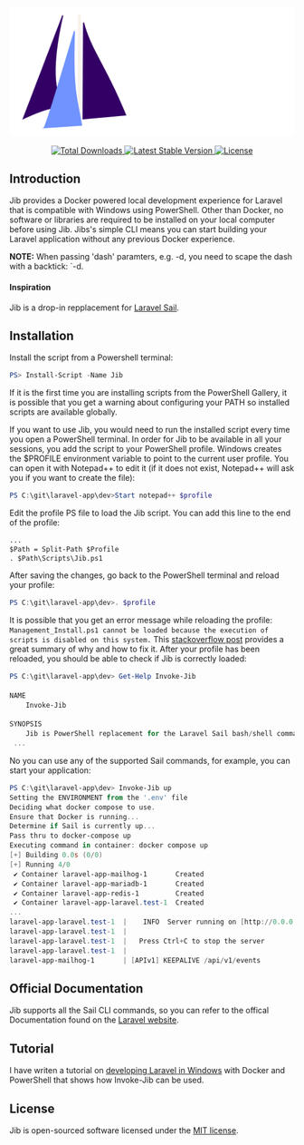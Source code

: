 <p align="center"><img src="https://github.com/KinoriTech/jib/raw/HEAD/art/logo.svg" alt="Logo Jib"></p>

<p align="center">
    <a href="www.powershellgallery.com/packages/Jib">
        <img src="https://img.shields.io/powershellgallery/dt/Jib" alt="Total Downloads">
    </a>
    <a href="www.powershellgallery.com/packages/Jib">
        <img src="https://img.shields.io/powershellgallery/v/Jib" alt="Latest Stable Version">
    </a>
    <a href="www.powershellgallery.com/packages/Jib">
        <img src="https://img.shields.io/github/license/kinoritech/jib" alt="License">
    </a>
</p>

## Introduction

Jib provides a Docker powered local development experience for Laravel that is compatible with Windows using PowerShell. Other than Docker, no software or libraries are required to be installed on your local computer before using Jib. Jibs's simple CLI means you can start building your Laravel application without any previous Docker experience.

**NOTE:** When passing 'dash' paramters, e.g. -d, you need to scape the dash with a backtick: `-d.

#### Inspiration

Jib is a drop-in repplacement for [Laravel Sail](https://github.com/laravel/sail).

## Installation

Install the script from a Powershell terminal:
```PowerShell
PS> Install-Script -Name Jib
```
If it is the first time you are installing scripts from the PowerShell Gallery, it is possible that you get a warning about configuring your PATH so installed scripts are available globally.

If you want to use Jib, you would need to run the installed script every time you open a PowerShell terminal. In order for Jib to be available in all your sessions, you add the script to your PowerShell profile. Windows creates the $PROFILE environment variable to point to the current user profile. You can open it with Notepad++ to edit it (if it does not exist, Notepad++ will ask you if you want to create the file):

```PowerShell
PS C:\git\laravel-app\dev>Start notepad++ $profile
```
Edit the profile PS file to load the Jib script. You can add this line to the end of the profile:

```
...
$Path = Split-Path $Profile
. $Path\Scripts\Jib.ps1
```
After saving the changes, go back to the PowerShell terminal and reload your profile:

```PowerShell
PS C:\git\laravel-app\dev>. $profile
```

It is possible that you get an error message while reloading the profile: `Management_Install.ps1 cannot be loaded because the execution of scripts is disabled on this system.`
This [stackoverflow post](https://stackoverflow.com/a/26955050/3837873) provides a great summary of why and how to fix it. After your profile has been reloaded, you should be able to check if Jib is correctly loaded:

```PowerShell
PS C:\git\laravel-app\dev> Get-Help Invoke-Jib
 
NAME
    Invoke-Jib
 
SYNOPSIS
    Jib is PowerShell replacement for the Laravel Sail bash/shell command.
 ...
```
No you can use any of the supported Sail commands, for example, you can start your application:

```PowerShell
PS C:\git\laravel-app\dev> Invoke-Jib up
Setting the ENVIRONMENT from the '.env' file
Deciding what docker compose to use.
Ensure that Docker is running...
Determine if Sail is currently up...
Pass thru to docker-compose up
Executing command in container: docker compose up
[+] Building 0.0s (0/0)
[+] Running 4/0
 ✔ Container laravel-app-mailhog-1       Created                                                                    0.0s
 ✔ Container laravel-app-mariadb-1       Created                                                                    0.0s
 ✔ Container laravel-app-redis-1         Created                                                                    0.0s
 ✔ Container laravel-app-laravel.test-1  Created                                                                    0.0s
...
laravel-app-laravel.test-1  |    INFO  Server running on [http://0.0.0.0:80].
laravel-app-laravel.test-1  |
laravel-app-laravel.test-1  |   Press Ctrl+C to stop the server
laravel-app-laravel.test-1  |
laravel-app-mailhog-1       | [APIv1] KEEPALIVE /api/v1/events
```

## Official Documentation

Jib supports all the Sail CLI commands, so you can refer to the offical Documentation found on the [Laravel website](https://laravel.com/docs/sail).

## Tutorial

I have writen a tutorial on [developing Laravel in Windows](https://kinori.tech/blog/en/2023/10/23/laravel-sail-in-windows-with-docker-and-powershell/?mtm_campaign=github) with Docker and PowerShell that shows how Invoke-Jib can be used.

## License

Jib is open-sourced software licensed under the [MIT license](LICENSE.md).
